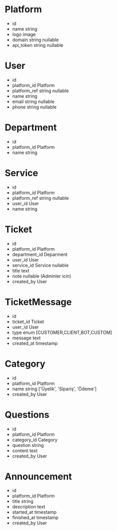 # Platform
- id
- name string
- logo image
- domain string nullable
- api_token string nullable

# User
- id
- platform_id Platform
- platform_ref string nullable
- name string
- email string nullable
- phone string nullable

# Department
- id
- platform_id Platform
- name string

# Service
- id
- platform_id Platform
- platform_ref string nullable
- user_id User
- name string

# Ticket
- id
- platform_id Platform
- department_id Deparment
- user_id User
- service_id Service nullable
- title text
- note nullable (Adminler icin)
- created_by User

# TicketMessage
- id
- ticket_id Ticket
- user_id User
- type enum [CUSTOMER,CLIENT,BOT,CUSTOM]
- message text
- created_at timestamp

# Category
- id
- platform_id Platform
- name string ['Üyelik', 'Sipariş', 'Ödeme']
- created_by User

# Questions
- id
- platform_id Platform
- category_id Category
- question string
- content text
- created_by User

# Announcement
- id
- platform_id Platform
- title string
- description text
- started_at timestamp
- finished_at timestamp
- created_by User

